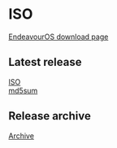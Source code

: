 # ISO
[EndeavourOS download page](https://endeavouros.com/download)

## Latest release
[ISO](https://github.com/endeavouros-team/ISO/releases/download/1-EndeavourOS-ISO-releases-archive/endeavouros-2019.09.15-x86_64.iso)<br>
[md5sum](https://github.com/endeavouros-team/ISO/releases/download/1-EndeavourOS-ISO-releases-archive/endeavouros-2019.09.15-x86_64.iso.md5sum)
## Release archive
[Archive](https://github.com/endeavouros-team/ISO/releases/tag/1-EndeavourOS-ISO-releases-archive)
